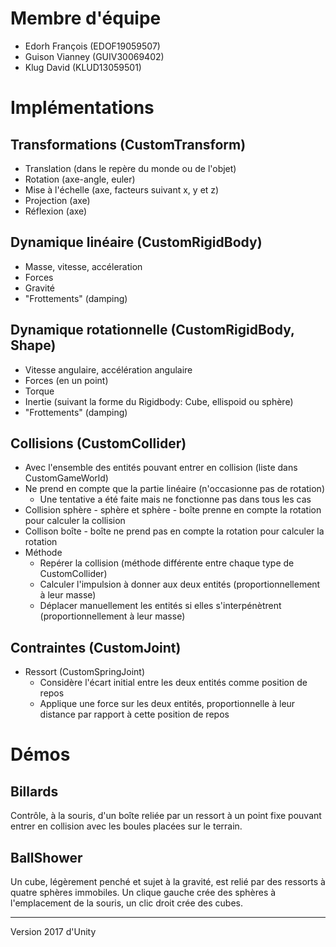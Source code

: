 # Membre d'équipe
- Edorh François (EDOF19059507)
- Guison Vianney (GUIV30069402)
- Klug David (KLUD13059501)


# Implémentations
## Transformations (CustomTransform)
- Translation (dans le repère du monde ou de l'objet)
- Rotation (axe-angle, euler)
- Mise à l'échelle (axe, facteurs suivant x, y et z)
- Projection (axe)
- Réflexion (axe)

## Dynamique linéaire (CustomRigidBody)
- Masse, vitesse, accéleration
- Forces
- Gravité
- "Frottements" (damping)


## Dynamique rotationnelle (CustomRigidBody, Shape)
- Vitesse angulaire, accélération angulaire
- Forces (en un point)
- Torque
- Inertie (suivant la forme du Rigidbody: Cube, ellispoid ou sphère)
- "Frottements" (damping)

## Collisions (CustomCollider)
- Avec l'ensemble des entités pouvant entrer en collision (liste dans
  CustomGameWorld)
- Ne prend en compte que la partie linéaire (n'occasionne pas de
  rotation)
  - Une tentative a été faite mais ne fonctionne pas dans tous les cas
- Collision sphère - sphère et sphère - boîte prenne en compte la
  rotation pour calculer la collision
- Collison boîte - boîte ne prend pas en compte la rotation pour
  calculer la rotation
- Méthode
  - Repérer la collision (méthode différente entre chaque type de
    CustomCollider)
  - Calculer l'impulsion à donner aux deux entités
    (proportionnellement à leur masse)
  - Déplacer manuellement les entités si elles s'interpénètrent
    (proportionnellement à leur masse)

## Contraintes (CustomJoint)
- Ressort (CustomSpringJoint)
  - Considère l'écart initial entre les deux entités comme position de
    repos
  - Applique une force sur les deux entités, proportionnelle à leur
    distance par rapport à cette position de repos


# Démos
## Billards
Contrôle, à la souris, d'un boîte reliée par un ressort à un point fixe pouvant entrer en collision avec les boules placées sur le terrain.

## BallShower
Un cube, légèrement penché et sujet à la gravité, est relié par des ressorts à quatre sphères immobiles. 
Un clique gauche crée des sphères à l'emplacement de la souris, un clic droit crée des cubes.


---
Version 2017 d'Unity
